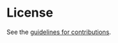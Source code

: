 # License

See the
[guidelines for contributions](https://github.com/larseggert/rfc4858bis/blob/main/CONTRIBUTING.md).
